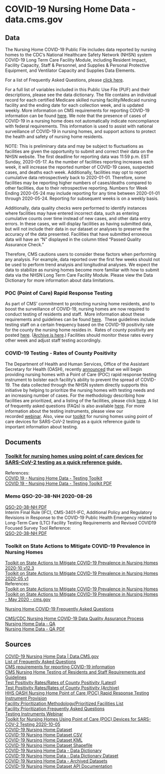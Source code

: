 # COVID-19 Nursing Home Data - data.cms.gov  

## Data  

The Nursing Home COVID-19 Public File includes data reported by nursing homes to the CDC’s National Healthcare Safety Network (NHSN) system COVID-19 Long Term Care Facility Module, including Resident Impact, Facility Capacity, Staff & Personnel, and Supplies & Personal Protective Equipment, and Ventilator Capacity and Supplies Data Elements.  

For a list of Frequently Asked Questions, please [click here](https://data.cms.gov/download/b62a-ieuz/application%2Fpdf).  

For a full list of variables included in this Public Use File (PUF) and their descriptions, please see the data dictionary. The file contains an individual record for each certified Medicare skilled nursing facility/Medicaid nursing facility and the ending date for each collection week, and is updated weekly. More information on CMS requirements for reporting COVID-19 information can be found [here](https://www.cms.gov/files/document/qso-20-29-nh.pdf). We note that the presence of cases of COVID-19 in a nursing home does not automatically indicate noncompliance with federal requirements. This information is used to assist with national surveillance of COVID-19 in nursing homes, and support actions to protect the health and safety of nursing home residents.  

NOTE: This is preliminary data and may be subject to fluctuations as facilities are given the opportunity to submit and correct their data on the NHSN website. The first deadline for reporting data was 11:59 p.m. EST Sunday, 2020-05-17. As the number of facilities reporting increases each week, it will increase the reported number of COVID-19 cases, suspected cases, and deaths each week. Additionally, facilities may opt to report cumulative data retrospectively back to 2020-01-01. Therefore, some facilities may be reporting higher numbers of cases/deaths compared to other facilities, due to their retrospective reporting. Numbers for Week Ending 2020-05-24 may include reporting for any time between 2020-01-01 through 2020-05-24. Reporting for subsequent weeks is on a weekly basis.  

Additionally, data quality checks were performed to identify instances where facilities may have entered incorrect data, such as entering cumulative counts over time instead of new cases, and other data entry errors. In these cases, we will display facilities as having submitted data, but will not include their data in our dataset or analyses to preserve the accuracy of the data presented. Facilities that have submitted erroneous data will have an “N” displayed in the column titled “Passed Quality Assurance Check.”

Therefore, CMS cautions users to consider these factors when performing any analysis. For example, data reported over the first few weeks should not be used to perform trend analysis and longitudinal analyses. We expect the data to stabilize as nursing homes become more familiar with how to submit data via the NHSN Long Term Care Facility Module. Please view the Data Dictionary for more information about data limitations.  

### POC (Point of Care) Rapid Response Testing  
As part of CMS’ commitment to protecting nursing home residents, and to boost the surveillance of COVID-19, nursing homes are now required to conduct testing of residents and staff.&nbsp; More information about these requirements and guidelines can be found&nbsp;[here](https://www.cms.gov/files/document/qso-20-38-nh.pdf).&nbsp; These guidelines include testing staff on a certain frequency based on the COVID-19 positivity rate for the county the nursing home resides in.&nbsp; Rates of county positivity are posted&nbsp;[here](https://data.cms.gov/download/hsg2-yqzz/application%2Fzip). ([Archive is here](https://data.cms.gov/stories/s/q5r5-gjyu).) Facilities should monitor these rates every other week and adjust staff testing accordingly.  

### COVID-19 Testing - Rates of County Positivity  
The Department of Health and Human Services,&nbsp;Office of the Assistant Secretary for Health (OASH), recently [announced](https://www.hhs.gov/about/news/2020/07/14/trump-administration-announces-initiative-more-faster-covid-19-testing-nursing-homes.html)&nbsp;that we will begin providing nursing homes with a Point of Care (POC) rapid response testing instrument to bolster each facility’s ability to prevent the spread of COVID-19. The data collected through the NHSN system directly supports this initiative by helping to prioritize the nursing homes with testing needs and an increasing number of cases. For the methodology describing how facilities are prioritized, and a listing of the facilities, please click&nbsp;[here](https://data.cms.gov/download/jbvf-tb74/application%2Fzip). A list of frequently asked questions (FAQs) is also available&nbsp;[here](https://data.cms.gov/download/tv7a-xetf/application%2Fpdf).&nbsp;For more information about the testing instruments, please view our recorded&nbsp;[webinar](https://www.youtube.com/watch?v=8oCRqlY1kJw).&nbsp;Also, view our&nbsp;[toolkit](https://data.cms.gov/download/pxep-ns7r/application%2Fpdf)&nbsp;for nursing homes using point of care devices for SARS-CoV-2 testing as a quick reference guide to important information about testing.


## Documents  

### [Toolkit for nursing homes using point of care devices for SARS-CoV-2 testing as a quick reference guide.](docs/nursing-home-testing-toolkit-2020-10-05.pdf)  
References:  
[COVID 19 - Nursing Home Data - Testing Toolkit](https://data.cms.gov/Special-Programs-Initiatives-COVID-19-Nursing-Home/COVID-19-Nursing-Home-Data-Testing-Toolkit/pxep-ns7r)  
[COVID 19 - Nursing Home Data - Testing Toolkit PDF](https://data.cms.gov/download/pxep-ns7r/application%2Fpdf)  

### Memo QSO-20-38-NH 2020-08-26  
[QSO-20-38-NH PDF](docs/QSO-20-38-NH-revised-2020-09-04.pdf)  
Interim Final Rule (IFC), CMS-3401-IFC, Additional Policy and Regulatory Revisions in Response to the COVID-19 Public Health Emergency related to Long-Term Care (LTC) Facility Testing Requirements and Revised COVID19 Focused Survey Tool
Reference:  
[QSO-20-38-NH PDF](https://www.cms.gov/files/document/qso-20-38-nh.pdf)  

### Toolkit on State Actions to Mitigate COVID-19 Prevalence in Nursing Homes  
[Toolkit on State Actions to Mitigate COVID-19 Prevalence in Nursing Homes 2020-10 v12.3](docs/nursing-homes-toolkit-on-state-actions-to-mitigate-covid-19-prevalence-in-nursing-homes-v12.3-cms.gov-2020-10.pdf)  
[Toolkit on State Actions to Mitigate COVID-19 Prevalence in Nursing Homes 2020-05 v1](docs/nursing-homes-toolkit-on-state-actions-to-mitigate-covid-19-prevalence-in-nursing-homes-v1-cms.gov-2020-05.pdf)  
References:  
[Toolkit on State Actions to Mitigate COVID-19 Prevalence in Nursing Homes](https://www.cms.gov/files/document/covid-toolkit-states-mitigate-covid-19-nursing-homes.pdf)  
[Toolkit on State Actions to Mitigate COVID-19 Prevalence in Nursing Homes - May 2020 - cms.gov](https://www.nihb.org/covid-19/wp-content/uploads/2020/05/TOOLKIT-NURSING-HOMES-STATE-ACTIONS-COVID-19_508.pdf)  

[Nursing Home COVID-19 Frequently Asked Questions](https://data.cms.gov/download/b62a-ieuz/application%2Fpdf)  

[CMS/CDC Nursing Home COVID-19 Data Quality Assurance Process](docs/nursing-home-data-qa-cms-cdc-nursing-home-covid-19-data-quality-assurance-process.pdf)
[Nursing Home Data - QA](https://data.cms.gov/Special-Programs-Initiatives-COVID-19-Nursing-Home/Nursing-Home-Data-QA/bqa5-3dzf)  
[Nursing Home Data - QA PDF](https://data.cms.gov/download/bqa5-3dzf/application%2Fpdf)  


## Sources  
[COVID-19 Nursing Home Data | Data.CMS.gov](https://data.cms.gov/stories/s/bkwz-xpvg)  
[List of Frequently Asked Questions](https://data.cms.gov/download/b62a-ieuz/application%2Fpdf)  
[CMS requirements for reporting COVID-19 information](https://www.cms.gov/files/document/qso-20-29-nh.pdf)  
[CMS Nursing Home Testing of Residents and Staff Requirements and Guidelines](https://www.cms.gov/files/document/qso-20-38-nh.pdf)  
[Test Positivity Rates/Rates of County Positivity (Latest)](https://data.cms.gov/download/hsg2-yqzz/application%2Fzip)  
[Test Positivity Rates/Rates of County Positivity (Archive)](https://data.cms.gov/stories/s/q5r5-gjyu)  
[HHS OASH Nursing Home Point of Care (POC) Rapid Response Testing Instrument Provision](https://www.hhs.gov/about/news/2020/07/14/trump-administration-announces-initiative-more-faster-covid-19-testing-nursing-homes.html)  
[Facility Prioritization Methodology/Prioritized Facilities List](https://data.cms.gov/download/jbvf-tb74/application%2Fzip)  
[Facility Prioritization Frequently Asked Questions](https://data.cms.gov/download/tv7a-xetf/application%2Fpdf)  
[Testing Instruments Webinar](https://www.youtube.com/watch?v=8oCRqlY1kJw)  
[Toolkit for Nursing Homes Using Point of Care (POC) Devices for SARS-COV-2 Testing 2020-10-05](https://data.cms.gov/download/pxep-ns7r/application%2Fpdf)  
[COVID-19 Nursing Home Dataset](https://data.cms.gov/Special-Programs-Initiatives-COVID-19-Nursing-Home/COVID-19-Nursing-Home-Dataset/s2uc-8wxp)  
[COVID-19 Nursing Home Dataset CSV](https://data.cms.gov/api/views/s2uc-8wxp/rows.csv?accessType=DOWNLOAD)  
[COVID-19 Nursing Home Dataset KML](https://data.cms.gov/api/geospatial/s2uc-8wxp?method=export&format=KML)  
[COVID-19 Nursing Home Dataset Shapefile](https://data.cms.gov/api/geospatial/s2uc-8wxp?method=export&format=Shapefile)  
[COVID-19 Nursing Home Data - Data Dictionary](https://data.cms.gov/stories/s/COVID-19-Nursing-Home-Data-Data-Dictionary/8rzn-j9yt/)  
[COVID-19 Nursing Home Data - Data Dictionary Dataset](https://data.cms.gov/download/6bgw-jr58/application%2Fzip)  
[COVID-19 Nursing Home Data - Archived Datasets](https://data.cms.gov/stories/s/COVID-19-Report-Archived-Datasets/dyvx-s2qr/)  
[COVID-19 Nursing Home Dataset API Documentation](https://dev.socrata.com/foundry/data.cms.gov/s2uc-8wxp)  